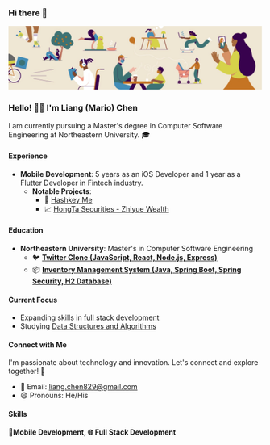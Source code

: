 ### Hi there 👋

<!--
**dexkum-2myzZy-jipzid/dexkum-2myzZy-jipzid** is a ✨ _special_ ✨ repository because its `README.md` (this file) appears on your GitHub profile.

Here are some ideas to get you started:

- 🔭 I’m currently working on ...
- 🌱 I’m currently learning ...
- 👯 I’m looking to collaborate on ...
- 🤔 I’m looking for help with ...
- 💬 Ask me about ...
- 📫 How to reach me: ...
- 😄 Pronouns: ...
- ⚡ Fun fact: ...
-->

![Header](https://github.com/dexkum-2myzZy-jipzid/dexkum-2myzZy-jipzid/blob/main/header.jpeg)

### Hello! 👋🏻 I'm **Liang (Mario) Chen**

I am currently pursuing a Master's degree in Computer Software Engineering at Northeastern University. 🎓

#### Experience

- **Mobile Development**: 5 years as an iOS Developer and 1 year as a Flutter Developer in Fintech industry.
  - **Notable Projects**:
    - 📱 [Hashkey Me](https://apps.apple.com/us/app/hashkey-me-simple-secure/id1547228803)
    - 📈 [HongTa Securities - Zhiyue Wealth](https://apps.apple.com/cn/app/id529436337)

#### Education

- **Northeastern University**: Master's in Computer Software Engineering
  - 🐦 [**Twitter Clone (JavaScript, React, Node.js, Express)** ](https://github.com/dexkum-2myzZy-jipzid/full-stack-projects)
  - 📦 [**Inventory Management System (Java, Spring Boot, Spring Security, H2 Database)**](https://github.com/dexkum-2myzZy-jipzid/inventory-management-system)

#### Current Focus

- Expanding skills in [full stack development](https://github.com/dexkum-2myzZy-jipzid/full-stack-projects.git)
- Studying [Data Structures and Algorithms](https://github.com/dexkum-2myzZy-jipzid/leetcode.git)

#### Connect with Me

I'm passionate about technology and innovation. Let's connect and explore together! 🚀

- 📮 Email: liang.chen829@gmail.com
- 😄 Pronouns: He/His

#### Skills

**📱Mobile Development, 🌐 Full Stack Development**
